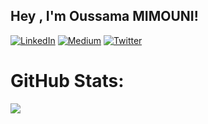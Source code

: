 ## Hey , I'm Oussama MIMOUNI!  
[![LinkedIn](https://img.shields.io/badge/LinkedIn-%230077B5.svg?logo=linkedin&logoColor=white)](https://linkedin.com/in/oussama-mimouni-93bb56252) [![Medium](https://img.shields.io/badge/Medium-12100E?logo=medium&logoColor=white)](https://medium.com/@@omimouni33) [![Twitter](https://img.shields.io/badge/Twitter-%231DA1F2.svg?logo=Twitter&logoColor=white)](https://twitter.com/@ouss_pp) 
#  GitHub Stats:
![](https://github-readme-stats.vercel.app/api/top-langs/?username=oumimoun&theme=vue&hide_border=false&include_all_commits=false&count_private=false&layout=compact)
